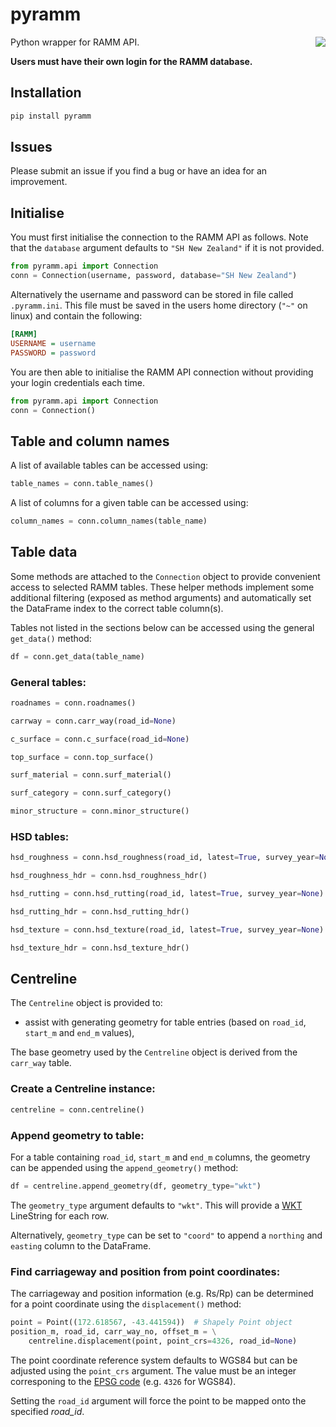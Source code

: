 # pyramm

<img align="right" src="https://github.com/captif-nz/pyramm/actions/workflows/push.yml/badge.svg">


Python wrapper for RAMM API.

**Users must have their own login for the RAMM database.**

## Installation

```bash
pip install pyramm
```

## Issues

Please submit an issue if you find a bug or have an idea for an improvement.

## Initialise

You must first initialise the connection to the RAMM API as follows. Note that the
`database` argument defaults to `"SH New Zealand"` if it is not provided.

```python
from pyramm.api import Connection
conn = Connection(username, password, database="SH New Zealand")
```

Alternatively the username and password can be stored in file called `.pyramm.ini`. This
file must be saved in the users home directory (`"~"` on linux) and contain the following:

```ini
[RAMM]
USERNAME = username
PASSWORD = password
```

You are then able to initialise the RAMM API connection without providing your login
credentials each time.

```python
from pyramm.api import Connection
conn = Connection()
```

## Table and column names

A list of available tables can be accessed using:

```python
table_names = conn.table_names()
```

A list of columns for a given table can be accessed using:

```python
column_names = conn.column_names(table_name)
```

## Table data

Some methods are attached to the `Connection` object to provide convenient access to
selected RAMM tables. These helper methods implement some additional filtering (exposed
as method arguments) and automatically set the DataFrame index to the correct table
column(s).

Tables not listed in the sections below can be accessed using the general `get_data()`
method:

```python
df = conn.get_data(table_name)
```

### General tables:
```python
roadnames = conn.roadnames()
```
```python
carrway = conn.carr_way(road_id=None)
```
```python
c_surface = conn.c_surface(road_id=None)
```
```python
top_surface = conn.top_surface()
```
```python
surf_material = conn.surf_material()
```
```python
surf_category = conn.surf_category()
```
```python
minor_structure = conn.minor_structure()
```

### HSD tables:

```python
hsd_roughness = conn.hsd_roughness(road_id, latest=True, survey_year=None)
```
```python
hsd_roughness_hdr = conn.hsd_roughness_hdr()
```
```python
hsd_rutting = conn.hsd_rutting(road_id, latest=True, survey_year=None)
```
```python
hsd_rutting_hdr = conn.hsd_rutting_hdr()
```
```python
hsd_texture = conn.hsd_texture(road_id, latest=True, survey_year=None)
```
```python
hsd_texture_hdr = conn.hsd_texture_hdr()
```

## Centreline

The `Centreline` object is provided to:
 - assist with generating geometry for table entries (based on `road_id`, `start_m` and
`end_m` values),
 <!-- - find the nearest geometry element to give a point (`latitude`, `longitude`),
 - find the displacement (in metres) along the nearest geometry element given a point
(`latitude`, `longitude`). -->

The base geometry used by the `Centreline` object is derived from the `carr_way` table.

### Create a Centreline instance:

```python
centreline = conn.centreline()
```

### Append geometry to table:

For a table containing `road_id`, `start_m` and `end_m` columns, the geometry can be
appended using the `append_geometry()` method:

```python
df = centreline.append_geometry(df, geometry_type="wkt")
```

The `geometry_type` argument defaults to `"wkt"`. This will provide a
[WKT](https://en.wikipedia.org/wiki/Well-known_text_representation_of_geometry)
LineString for each row.

Alternatively, `geometry_type` can be set to `"coord"` to append
a `northing` and `easting` column to the DataFrame.

### Find carriageway and position from point coordinates:

The carriageway and position information (e.g. Rs/Rp) can be determined for a point coordinate
using the `displacement()` method:

```python
point = Point((172.618567, -43.441594))  # Shapely Point object
position_m, road_id, carr_way_no, offset_m = \
    centreline.displacement(point, point_crs=4326, road_id=None)
```

The point coordinate reference system defaults to WGS84 but can be adjusted using the
`point_crs` argument. The value must be an integer corresponing to the
[EPSG code](https://epsg.io/) (e.g. `4326` for WGS84).

Setting the `road_id` argument will force the point to be mapped onto the specified *road_id*.

